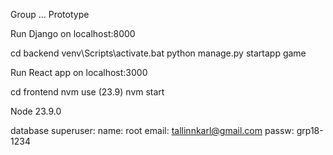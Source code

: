 Group ... Prototype


Run Django on localhost:8000

cd backend
venv\Scripts\activate.bat
python manage.py startapp game


Run React app on localhost:3000

cd frontend
nvm use  (23.9)
nvm start

Node 23.9.0


database superuser:
name: root
email: tallinnkarl@gmail.com
passw: grp18-1234